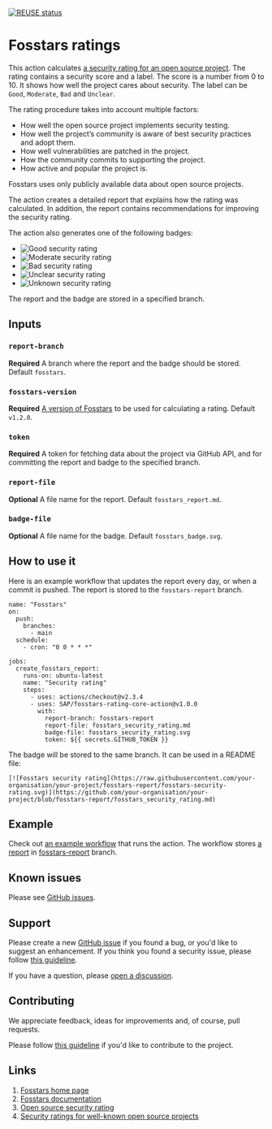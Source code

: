 [![REUSE status](https://api.reuse.software/badge/github.com/SAP/fosstars-rating-core-action)](https://api.reuse.software/info/github.com/SAP/fosstars-rating-core-action)

# Fosstars ratings

This action calculates [a security rating for an open source project](https://sap.github.io/fosstars-rating-core/oss_security_rating.html).
The rating contains a security score and a label. The score is a number from 0 to 10.
It shows how well the project cares about security. The label can be `Good`, `Moderate`, `Bad` and `Unclear`.

The rating procedure takes into account multiple factors:

*  How well the open source project implements security testing.
*  How well the project’s community is aware of best security practices and adopt them.
*  How well vulnerabilities are patched in the project.
*  How the community commits to supporting the project.
*  How active and popular the project is.

Fosstars uses only publicly available data about open source projects.

The action creates a detailed report that explains how the rating was calculated.
In addition, the report contains recommendations for improving the security rating.

The action also generates one of the following badges:

*  ![Good security rating](https://raw.githubusercontent.com/SAP/fosstars-rating-core-action/main/images/security-fosstars-good.svg)
*  ![Moderate security rating](https://raw.githubusercontent.com/SAP/fosstars-rating-core-action/main/images/security-fosstars-moderate.svg)
*  ![Bad security rating](https://raw.githubusercontent.com/SAP/fosstars-rating-core-action/main/images/security-fosstars-bad.svg)
*  ![Unclear security rating](https://raw.githubusercontent.com/SAP/fosstars-rating-core-action/main/images/security-fosstars-unclear.svg)
*  ![Unknown security rating](https://raw.githubusercontent.com/SAP/fosstars-rating-core-action/main/images/security-fosstars-unknown.svg)

The report and the badge are stored in a specified branch.

## Inputs

### `report-branch`

**Required** A branch where the report and the badge should be stored. Default `fosstars`.

### `fosstars-version`

**Required** [A version of Fosstars](https://github.com/SAP/fosstars-rating-core/releases)
to be used for calculating a rating. Default `v1.2.0`.

### `token`

**Required** A token for fetching data about the project via GitHub API,
and for committing the report and badge to the specified branch.

### `report-file`

**Optional** A file name for the report. Default `fosstars_report.md`.

### `badge-file`

**Optional** A file name for the badge. Default `fosstars_badge.svg`.

## How to use it

Here is an example workflow that updates the report every day, or when a commit is pushed.
The report is stored to the `fosstars-report` branch.

```
name: "Fosstars"
on:
  push:
    branches:
      - main
  schedule:
    - cron: "0 0 * * *"

jobs:
  create_fosstars_report:
    runs-on: ubuntu-latest
    name: "Security rating"
    steps:
      - uses: actions/checkout@v2.3.4
      - uses: SAP/fosstars-rating-core-action@v1.0.0
        with:
          report-branch: fosstars-report
          report-file: fosstars_security_rating.md
          badge-file: fosstars_security_rating.svg
          token: ${{ secrets.GITHUB_TOKEN }}
```

The badge will be stored to the same branch. It can be used in a README file:

```
[![Fosstars security rating](https://raw.githubusercontent.com/your-organisation/your-project/fosstars-report/fosstars-security-rating.svg)](https://github.com/your-organisation/your-project/blob/fosstars-report/fosstars_security_rating.md)
```

## Example

Check out [an example workflow](https://github.com/SAP/fosstars-rating-core/blob/master/.github/workflows/fosstars-project-report.yml) that runs the action.
The workflow stores [a report](https://github.com/SAP/fosstars-rating-core/blob/fosstars-report/fosstars_report.md) in [fosstars-report](https://github.com/SAP/fosstars-rating-core/tree/fosstars-report) branch.

## Known issues

Please see [GitHub issues](https://github.com/SAP/fosstars-rating-core-action/issues).

## Support

Please create a new [GitHub issue](https://github.com/SAP/fosstars-rating-core-action/issues)
if you found a bug, or you'd like to suggest an enhancement.
If you think you found a security issue, please follow [this guideline](SECURITY.md).

If you have a question, please [open a discussion](https://github.com/SAP/fosstars-rating-core-action/discussions).

## Contributing

We appreciate feedback, ideas for improvements and, of course, pull requests.

Please follow [this guideline](CONTRIBUTING.md) if you'd like to contribute to the project.

## Links

1.  [Fosstars home page](https://github.com/SAP/fosstars-rating-core)
1.  [Fosstars documentation](https://sap.github.io/fosstars-rating-core/)
1.  [Open source security rating](https://sap.github.io/fosstars-rating-core/oss_security_rating.html)
1.  [Security ratings for well-known open source projects](https://sap.github.io/fosstars-rating-core/oss/security/)
